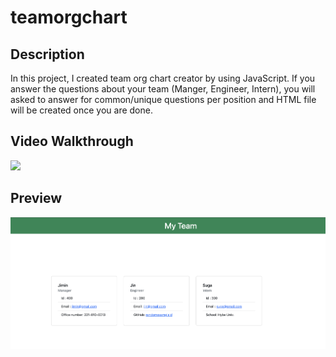 # teamorgchart
## Description
In this project, I created team org chart creator by using JavaScript. If you answer the questions about your team (Manger, Engineer, Intern), you will asked to answer for common/unique questions per position and HTML file will be created once you are done.

## Video Walkthrough
<img src="src/walkthroughvideo.gif" />

## Preview
<img src="src/screenshot.png" />